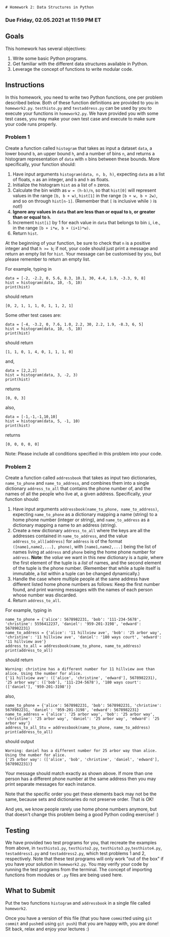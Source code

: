     # Homework 2: Data Structures in Python

### Due Friday, 02.05.2021 at 11:59 PM ET

## Goals

This homework has several objectives:

1. Write some basic Python programs.
2. Get familiar with the different data structures available in Python.
3. Leverage the concept of functions to write modular code.

## Instructions

In this homework, you need to write two Python functions, one per problem described below. Both of these function definitions are provided to you in `homework2.py`. `testhisto.py` and `testaddress.py` can be used by you to execute your functions in `homework2.py`. We have provided you with some test cases, you may make your own test case and execute to make sure your code runs properly.

### Problem 1

Create a function called `histogram` that takes as input a dataset `data`, a lower bound `b`, an upper bound `h`, and a number of bins `n`, and returns a histogram representation of `data` with `n` bins between these bounds. More specifically, your function should:

1. Have input arguments `histogram(data, n, b, h)`, expecting `data` as a list of floats, `n` as an integer, and `b` and `h` as floats.
2. Initialize the histogram `hist` as a list of `n` zeros.
3. Calculate the bin width as `w = (h-b)/n`, so that `hist[0]` will represent values in the range `[b, b + w)`, `hist[1]` in the range `[b + w, b + 2w)`, and so on through `hist[n-1]`. (Remember that `[` is inclusive while `)` is not!)
4. **Ignore any values in `data` that are less than or equal to `b`, or greater than or equal to `h`**.
5. Increment `hist[i]` by 1 for each value in `data` that belongs to bin `i`, i.e., in the range `[b + i*w, b + (i+1)*w)`.
6. Return `hist`.

At the beginning of your function, be sure to check that `n` is a positive integer and that `h >= b`; if not, your code should just print a message and return an empty list for `hist`. Your message can be customised by you, but please remember to return an empty list. 

For example, typing in

```
data = [-2, -2.2, 0, 5.6, 8.3, 10.1, 30, 4.4, 1.9, -3.3, 9, 8]
hist = histogram(data, 10, -5, 10)
print(hist)
```

should return

```
[0, 2, 1, 1, 1, 0, 1, 1, 2, 1]
```
Some other test cases are:
 
```
data = [-4, -3.2, 0, 7.6, 1.0, 2.2, 30, 2.2, 1.9, -8.3, 6, 5]
hist = histogram(data, 10, -5, 10)
print(hist)
```

should return

```
[1, 1, 0, 1, 4, 0, 1, 1, 1, 0]
```
and,
```
data = [2,2,2]
hist = histogram(data, 3, -2, 3)
print(hist)
```
returns
```
[0, 0, 3]
```
also, 
```
data = [-1,-1,-1,10,10]
hist = histogram(data, 5, -1, 10)
print(hist)
```
returns 
```
[0, 0, 0, 0, 0]
```
Note: Please include all conditions specified in this problem into your code. 

### Problem 2

Create a function called `addressbook` that takes as input two dictionaries, `name_to_phone` and `name_to_address`, and combines them into a single dictionary `address_to_all` that contains the phone number of, and the names of all the people who live at, a given address. Specifically, your function should:

1. Have input arguments `addressbook(name_to_phone, name_to_address)`, expecting `name_to_phone` as a dictionary mapping a name (string) to a home phone number (integer or string), and `name_to_address` as a dictionary mapping a name to an address (string).
2. Create a new dictionary `address_to_all` where the keys are all the addresses contained in `name_to_address`, and the value `address_to_all[address]` for `address` is of the format `([name1,name2,...], phone)`, with `[name1,name2,...]` being the list of names living at `address` and `phone` being the home phone number for `address`. **Note**: the *value* we want in this new dictionary is a *tuple*, where the first element of the tuple is a *list* of names, and the second element of the tuple is the phone number. (Remember that while a tuple itself is immutable, a list within a tuple can be changed dynamically.) 
3. Handle the case where multiple people at the same address have different listed home phone numbers as follows: Keep the first number found, and print warning messages with the names of each person whose number was discarded.
4. Return `address_to_all`.

For example, typing in

```
name_to_phone = {'alice': 5678982231, 'bob': '111-234-5678', 'christine': 5556412237, 'daniel': '959-201-3198', 'edward': 5678982231}
name_to_address = {'alice': '11 hillview ave', 'bob': '25 arbor way', 'christine': '11 hillview ave', 'daniel': '180 ways court', 'edward': '11 hillview ave'}
address_to_all = addressbook(name_to_phone, name_to_address)
print(address_to_all)
```

should return

```
Warning: christine has a different number for 11 hillview ave than alice. Using the number for alice.
{'11 hillview ave': (['alice', 'christine', 'edward'], 5678982231), '25 arbor way': (['bob'], '111-234-5678'), '180 ways court': (['daniel'], '959-201-3198')}
```
also,
```
name_to_phone = {'alice': 5678982231, 'bob': 5678982231, 'christine': 5678982231, 'daniel': '959-201-3198', 'edward': 5678982231}
name_to_address = {'alice': '25 arbor way', 'bob': '25 arbor way', 'christine': '25 arbor way', 'daniel': '25 arbor way', 'edward': '25 arbor way'}
address_to_all_Stu = addressbook(name_to_phone, name_to_address)
print(address_to_all)
```
should output

```
Warning: daniel has a different number for 25 arbor way than alice. Using the number for alice.
{'25 arbor way': (['alice', 'bob', 'christine', 'daniel', 'edward'], 5678982231)}
```
Your message should match exactly as shown above. If more than one person has a different phone number at the same address then you may print separate messages for each instance.

Note that the specific order you get these elements back may not be the same, because sets and dictionaries do not preserve order. That is OK!

And yes, we know people rarely use home phone numbers anymore, but that doesn't change this problem being a good Python coding exercise! :)

## Testing

We have provided two test programs for you, that recreate the examples from above, in `testhisto1.py`, `testhisto2.py`, `testhisto3.py`,`testhisto4.py`, `testaddress1.py` and `testaddress2.py`, which test problems 1 and 2, respectively. Note that these test programs will only work "out of the box" if you have your solution in `homework2.py`. You may verify your code by running the test programs from the terminal. The concept of importing functions from modules or `.py` files are being used here.


## What to Submit

Put the two functions `histogram` and `addressbook` in a single file called `homework2`.

Once you have a version of this file (that you have `commit`ted using `git commit` and `push`ed using `git push`) that you are happy with, you are done!
Sit back, relax and enjoy your lectures :)
